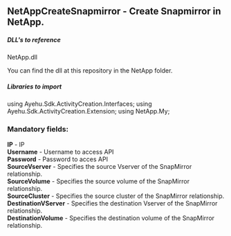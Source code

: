 ## NetAppCreateSnapmirror - Create Snapmirror in NetApp.

##### DLL's to reference
NetApp.dll  

You can find the dll at this repository in the NetApp folder.  

##### Libraries to import
using Ayehu.Sdk.ActivityCreation.Interfaces;
using Ayehu.Sdk.ActivityCreation.Extension;
using NetApp.My;  

### Mandatory fields:

**IP**					- IP  
**Username**			- Username to access API  
**Password**			- Password to acces API  
**SourceVserver**		- Specifies the source Vserver of the SnapMirror relationship.  
**SourceVolume**		- Specifies the source volume of the SnapMirror relationship.  
**SourceCluster**		- Specifies the source cluster of the SnapMirror relationship.  
**DestinationVServer**	- Specifies the destination Vserver of the SnapMirror relationship.  
**DestinationVolume**	- Specifies the destination volume of the SnapMirror relationship.